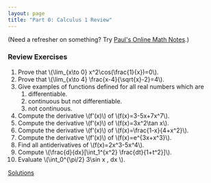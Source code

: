 ```yaml
---
layout: page
title: "Part 0: Calculus 1 Review"
---
```


(Need a refresher on something? Try [Paul's Online Math Notes][paul].)

[paul]: http://tutorial.math.lamar.edu/Classes/CalcI/CalcI.aspx

### Review Exercises

1.  Prove that \\(\lim_{x\to 0} x^2\cos(\frac{1}{x})=0\\).
2.  Prove that \\(\lim_{x\to 4} \frac{x-4}{\sqrt{x}-2}=4\\).
3.  Give examples of functions defined for all real numbers which are
    1. differentiable.
    2. continuous but not differentiable.
    3. not continuous.
4.  Compute the derivative \\(f'(x)\\) of \\(f(x)=3-5x+7x^7\\).
5.  Compute the derivative \\(f'(x)\\) of \\(f(x)=3x^2\tan x\\).
6.  Compute the derivative \\(f'(x)\\) of \\(f(x)=\frac{1-x}{4+x^2}\\).
7.  Compute the derivative \\(f'(x)\\) of \\(f(x)=e^{3x+x^3}\\).
8.  Find all antiderivatives of \\(f(x)=2x^3-5x^4\\).
9.  Compute \\(\frac{d}{dx}[\int_1^{x^2} \frac{dt}{1+t^2}]\\).
10. Evaluate \\(\int_0^{\pi/2} 3\sin x \, dx \\).

[Solutions]({{site.baseurl}}public/part0-solutions.pdf)
